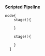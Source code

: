 **Scripted Pipeline**

    node{        
        stage(){
            
        }
            
        stage(){
        
        }
      }
